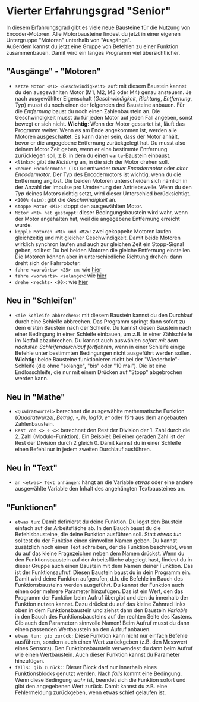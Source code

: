 # Vierter Erfahrungsgrad "Senior"    
In diesem Erfahrungsgrad gibt es viele neue Bausteine für die Nutzung von Encoder-Motoren. Alle Motorbausteine findest du jetzt in einer eigenen Untergruppe "Motoren" unterhalb von "Ausgänge".    
Außerdem kannst du jetzt eine Gruppe von Befehlen zu einer Funktion zusammenbauen. Damit wird ein langes Programm viel übersichtlicher.    

## "Ausgänge" - "Motoren"    
* `setze Motor <M1> <Geschwindigkeit> auf`: mit diesem Baustein kannst du den ausgewählten Motor  (M1, M2, M3 oder M4) genau ansteuern. Je nach ausgewählter Eigenschaft (*Geschwindigkeit*, *Richtung*, *Entfernung*, *Typ*) musst du noch einen der folgenden drei Bausteine anbauen. Für die *Entfernung* baust du noch einen Zahlenbaustein an. Die Geschwindigkeit musst du für jeden Motor auf jeden Fall angeben, sonst bewegt er sich nicht. **Wichtig**: Wenn der Motor gestartet ist, läuft das Programm weiter. Wenn es am Ende angekommen ist, werden alle Motoren ausgeschaltet. Es kann daher sein, dass der Motor anhält, bevor er die angegebene Entfernung zurückgelegt hat. Du musst also deinem Motor Zeit geben, wenn er eine bestimmte Entfernung zurücklegen soll, z.B. in dem du einen `warte`-Baustein einbaust.  
* `<links>`: gibt die *Richtung* an, in die sich der Motor drehen soll.  
* `<neuer Encodermotor (TXT)>`: entweder *neuer Encodermotor* oder *alter Encodermotor*. Der Typ des Encodermotors ist wichtig, wenn du die Entfernung angibst. Die beiden Motoren unterscheiden sich nämlich in der Anzahl der Impulse pro Umdrehung der Antriebswelle. Wenn du den *Typ* deines Motors richtig setzt, wird dieser Unterschied berücksichtigt.  
* `<100% (ein)`: gibt die *Geschwindigkeit* an.  
* `stoppe Motor <M1>`: stoppt den ausgewählten Motor.  
* `Motor <M1> hat gestoppt`: dieser Bedingungsbaustein wird wahr, wenn der Motor angehalten hat, weil die angegebene Entfernung erreicht wurde.  
* `kopple Motoren <M1> und <M2>`: zwei gekoppelte Motoren laufen gleichzeitig und mit gleicher Geschwindigkeit. Damit beide Motoren wirklich synchron laufen und auch zur gleichen Zeit ein Stopp-Signal geben, solltest Du bei beiden Motoren die gleiche Entfernung einstellen. Die Motoren können aber in unterschiedliche Richtung drehen: dann dreht sich der Fahrroboter.  
* `fahre <vorwärts> <25> cm`: wie [hier](/level-1#fahre)  
* `fahre <vorwärts> <solange>`: wie [hier](/level-2#fahresolange)  
* `drehe <rechts> <90>`: wie [hier](/level-3#drehegrad)    

## Neu in "Schleifen"       
* `<die Schleife abbrechen>`: mit diesem Baustein kannst du den Durchlauf durch eine Schleife abbrechen. Das Programm springt dann sofort zu dem ersten Baustein nach der Schleife. Du kannst diesen Baustein nach einer Bedingung in einer Schleife einbauen, um z.B. in einer Zählschleife im Notfall abzubrechen. Du kannst auch auswählen *sofort mit dem nächsten Schleifendurchlauf fortfahren*, wenn in einer Schleife einige Befehle unter bestimmten Bedingungen nicht ausgeführt werden sollen. **Wichtig**: beide Bausteine funktionieren nicht bei der "Wiederhole"-Schleife (die ohne "solange", "bis" oder "10 mal"). Die ist eine Endlosschleife, die nur mit einem Drücken auf "Stopp" abgebrochen werden kann.    

## Neu in "Mathe"       
* `<Quadratwurzel>` berechnet die ausgewählte mathematische Funktion (*Quadratwurzel*, *Betrag*, *-*, *ln*, *log10*, *e^* oder *10^*) aus dem angebauten Zahlenbaustein.    
* `Rest von <> ÷ <>`: berechnet den Rest der Division der 1. Zahl durch die 2. Zahl (Modulo-Funktion). Ein Beispiel: Bei einer geraden Zahl ist der Rest der Division durch 2 gleich 0. Damit kannst du in einer Schleife einen Befehl nur in jedem zweiten Durchlauf ausführen.    

## Neu in "Text"    
* `an <etwas> Text anhängen`: hängt an die Variable *etwas* oder eine andere ausgewählte Variable den Inhalt des angehängten Textbausteines an.     

## "Funktionen"    
* `etwas tun`: Damit definierst du deine Funktion. Du legst den Baustein einfach auf der Arbeitsfläche ab. In den Bauch baust du die Befehlsbausteine, die deine Funktion ausführen soll. Statt *etwas tun* solltest du der Funktion einen sinnvollen Namen geben. Du kannst zusätzlich noch einen Text schreiben, der die Funktion beschreibt, wenn du auf das kleine Fragezeichen neben dem Namen drückst. Wenn du den Funktionsbaustein auf der Arbeitsfläche abgelegt hast, findest du in dieser Gruppe auch einen Baustein mit dem Namen deiner Funktion. Das ist der Funktionsaufruf. Diesen Baustein baust du in dein Programm ein. Damit wird deine Funktion aufgerufen, d.h. die Befehle im Bauch des Funktionsbausteins werden ausgeführt. Du kannst der Funktion auch einen oder mehrere Parameter hinzufügen. Das ist ein Wert, den das Programm der Funktion beim Aufruf übergibt und den du innerhalb der Funktion nutzen kannst. Dazu drückst du auf das kleine Zahnrad links oben in dem Funktionsbaustein und ziehst dann den Baustein *Variable* in den Bauch des Funktionsbausteins auf der rechten Seite des Kastens. Gib auch den Parametern sinnvolle Namen! Beim Aufruf musst du dann einen passenden Wertbaustein an den Aufruf anbauen.  
* `etwas tun: gib zurück:` Diese Funktion kann nicht nur einfach Befehle ausführen, sondern auch einen Wert zurückgeben (z.B. den Messwert eines Sensors). Den Funktionsbaustein verwendest du dann beim Aufruf wie einen Wertbaustein. Auch dieser Funktion kannst du Parameter hinzufügen.  
* `falls: gib zurück:`: Dieser Block darf nur innerhalb eines Funktionsblocks genutzt werden. Nach *falls* kommt eine Bedingung. Wenn diese Bedingung *wahr* ist, beendet sich die Funktion sofort und gibt den angegebenen Wert zurück. Damit kannst du z.B. eine Fehlermeldung zurückgeben, wenn etwas schief gelaufen ist.    

